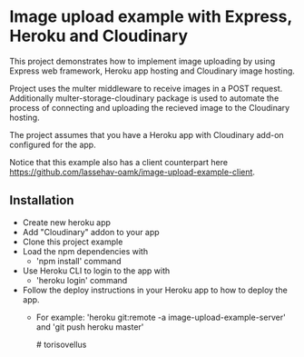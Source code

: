 # Image upload example with Express, Heroku and Cloudinary
This project demonstrates how to implement image uploading by using Express web framework,
Heroku app hosting and Cloudinary image hosting.

Project uses the multer middleware to receive images in a POST request. Additionally multer-storage-cloudinary package is used to automate the process of connecting and uploading the recieved image to the Cloudinary hosting.

The project assumes that you have a Heroku app with Cloudinary add-on configured for the app.

Notice that this example also has a client counterpart here https://github.com/lassehav-oamk/image-upload-example-client.

## Installation

- Create new heroku app
- Add "Cloudinary" addon to your app
- Clone this project example
- Load the npm dependencies with 
  - 'npm install' command
- Use Heroku CLI to login to the app with
  - 'heroku login' command
- Follow the deploy instructions in your Heroku app to how to deploy the app. 
  - For example: 'heroku git:remote -a image-upload-example-server' and 'git push heroku master'

    #   t o r i s o v e l l u s  
 